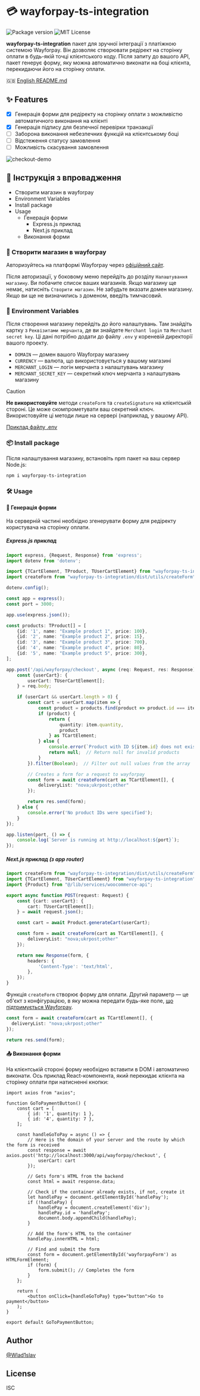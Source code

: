 # 💳 wayforpay-ts-integration

![Package version](https://img.shields.io/npm/v/wayforpay-ts-integration)
![MIT License](https://img.shields.io/badge/license-ISC-green.svg)

**wayforpay-ts-integration** пакет для зручної інтеграції з платіжною системою Wayforpay. Він дозволяє створювати редірект на сторінку оплати в будь-якій точці клієнтського коду. Після запиту до вашого API, пакет генерує форму, яку можна автоматично виконати на боці клієнта, перекидаючи його на сторінку оплати.

🇬🇧 [English README.md](/README.md)

## ✨ Features

- [X] Генерація форми для редіректу на сторінку оплати з можливістю автоматичного виконання на клієнті
- [X] Генерація підпису для безпечної перевірки транзакції
- [ ] Заборона виконання небезпечних функцій на клієнтському боці
- [ ] Відстеження статусу замовлення
- [ ] Можливість скасування замовлення

![checkout-demo](https://github.com/user-attachments/assets/5ceb9ac8-dcf5-4413-8ad8-9a6ffa1356dc)

## 🚀 Інструкція з впровадження

- Створити магазин в wayforpay
- Environment Variables
- Install package
- Usage
    - Генерація форми
      - Express.js приклад
      - Next.js приклад
    - Виконання форми

### 🏪 Створити магазин в wayforpay

Авторизуйтесь на платформі Wayforpay через [офіційний сайт](https://m.wayforpay.com/account/site/login).

Після авторизації, у боковому меню перейдіть до розділу `Налаштування магазину`. Ви побачите список ваших магазинів. Якщо магазину ще немає, натисніть `Створити магазин`. Не забудьте вказати домен магазину. Якщо ви ще не визначились з доменом, введіть тимчасовий.

### 🔑 Environment Variables

Після створення магазину перейдіть до його налаштувань. Там знайдіть картку з `Реквізитами мерчанта`, де ви знайдете `Merchant login` та `Merchant secret key`. Ці дані потрібно додати до файлу `.env` у кореневій директорії вашого проекту.

- `DOMAIN` — домен вашого Wayforpay магазину
- `CURRENCY` — валюта, що використовується у вашому магазині
- `MERCHANT_LOGIN` — логін мерчанта з налаштувань магазину
- `MERCHANT_SECRET_KEY` — секретний ключ мерчанта з налаштувань магазину

> [!CAUTION]
> **Не використовуйте** методи `createForm` та `createSignature` на клієнтській стороні. Це може скомпрометувати ваш секретний ключ. Використовуйте ці методи лише на сервері (наприклад, у вашому API).

[Приклад файлу .env](https://github.com/Wlad1slav/wayforpay-ts-integration/blob/main/packages/backend/.env.example)

### 📦 Install package

Після налаштування магазину, встановіть npm пакет на ваш сервер Node.js:

```bash
npm i wayforpay-ts-integration
```

### 🛠 Usage

#### 📝 Генерація форми

На серверній частині необхідно згенерувати форму для редіректу користувача на сторінку оплати.

##### Express.js приклад
```typescript
import express, {Request, Response} from 'express';
import dotenv from 'dotenv';

import {TCartElement, TProduct, TUserCartElement} from "wayforpay-ts-integration";
import createForm from "wayforpay-ts-integration/dist/utils/createForm";

dotenv.config();

const app = express();
const port = 3000;

app.use(express.json());

const products: TProduct[] = [
    {id: '1', name: "Example product 1", price: 100},
    {id: '2', name: "Example product 2", price: 15},
    {id: '3', name: "Example product 3", price: 700},
    {id: '4', name: "Example product 4", price: 80},
    {id: '5', name: "Example product 5", price: 300},
];

app.post('/api/wayforpay/checkout', async (req: Request, res: Response) => {
    const {userCart}: {
        userCart: TUserCartElement[];
    } = req.body;

    if (userCart && userCart.length > 0) {
        const cart = userCart.map(item => {
            const product = products.find(product => product.id === item.id);
            if (product) {
                return {
                    quantity: item.quantity,
                    product
                } as TCartElement;
            } else {
                console.error(`Product with ID ${item.id} does not exist`);
                return null;  // Return null for invalid products
            }
        }).filter(Boolean);  // Filter out null values from the array

        // Creates a form for a request to wayforpay
        const form = await createForm(cart as TCartElement[], {
            deliveryList: "nova;ukrpost;other"
        });

        return res.send(form);
    } else {
        console.error('No product IDs were specified');
    }
});

app.listen(port, () => {
    console.log(`Server is running at http://localhost:${port}`);
});
```

##### Next.js приклад (з app router)
```typescript
import createForm from "wayforpay-ts-integration/dist/utils/createForm";
import {TCartElement, TUserCartElement} from "wayforpay-ts-integration";
import {Product} from "@/lib/services/woocommerce-api";

export async function POST(request: Request) {
    const {cart: userCart}: {
        cart: TUserCartElement[];
    } = await request.json();

    const cart = await Product.generateCart(userCart);

    const form = await createForm(cart as TCartElement[], {
        deliveryList: "nova;ukrpost;other"
    });

    return new Response(form, {
        headers: {
            'Content-Type': 'text/html',
        },
    });
}
```

Функція `createForm` створює форму для оплати. Другий параметр — це об'єкт з конфігурацією, в яку можна передати будь-яке поле, [що підтримується Wayforpay](https://wiki.wayforpay.com/view/852102).

```typescript
const form = await createForm(cart as TCartElement[], {
  deliveryList: "nova;ukrpost;other"
});

return res.send(form);
```

#### 📤 Виконання форми

На клієнтській стороні форму необхідно вставити в DOM і автоматично виконати. Ось приклад React-компонента, який перекидає клієнта на сторінку оплати при натисненні кнопки:

```tsx
import axios from "axios";

function GoToPaymentButton() {
    const cart = [
        { id: '1', quantity: 1 },
        { id: '4', quantity: 7 },
    ];

    const handleGoToPay = async () => {
        // Here is the domain of your server and the route by which the form is received
        const response = await axios.post('http://localhost:3000/api/wayforpay/checkout', {
            userCart: cart
        });

        // Gets form's HTML from the backend
        const html = await response.data;

        // Check if the container already exists, if not, create it
        let handlePay = document.getElementById('handlePay');
        if (!handlePay) {
            handlePay = document.createElement('div');
            handlePay.id = 'handlePay';
            document.body.appendChild(handlePay);
        }

        // Add the form's HTML to the container
        handlePay.innerHTML = html;

        // Find and submit the form
        const form = document.getElementById('wayforpayForm') as HTMLFormElement;
        if (form) {
            form.submit(); // Completes the form
        }
    };

    return (
        <button onClick={handleGoToPay} type="button">Go to payment</button>
    );
}

export default GoToPaymentButton;
```

## Author

[@Wlad1slav](https://github.com/Wlad1slav)

## License

ISC
